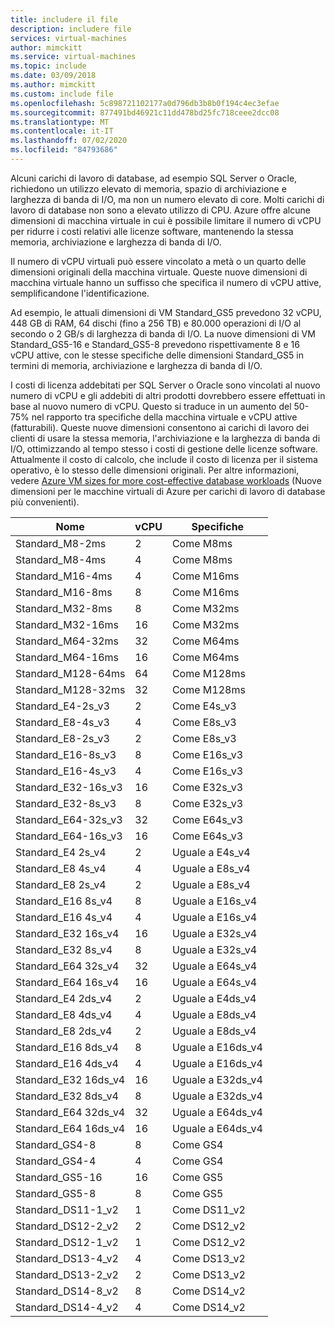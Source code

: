 ```yaml
---
title: includere il file
description: includere file
services: virtual-machines
author: mimckitt
ms.service: virtual-machines
ms.topic: include
ms.date: 03/09/2018
ms.author: mimckitt
ms.custom: include file
ms.openlocfilehash: 5c898721102177a0d796db3b8b0f194c4ec3efae
ms.sourcegitcommit: 877491bd46921c11dd478bd25fc718ceee2dcc08
ms.translationtype: MT
ms.contentlocale: it-IT
ms.lasthandoff: 07/02/2020
ms.locfileid: "84793686"
---
```

Alcuni carichi di lavoro di database, ad esempio SQL Server o Oracle, richiedono un utilizzo elevato di memoria, spazio di archiviazione e larghezza di banda di I/O, ma non un numero elevato di core. Molti carichi di lavoro di database non sono a elevato utilizzo di CPU. Azure offre alcune dimensioni di macchina virtuale in cui è possibile limitare il numero di vCPU per ridurre i costi relativi alle licenze software, mantenendo la stessa memoria, archiviazione e larghezza di banda di I/O.

Il numero di vCPU virtuali può essere vincolato a metà o un quarto delle dimensioni originali della macchina virtuale. Queste nuove dimensioni di macchina virtuale hanno un suffisso che specifica il numero di vCPU attive, semplificandone l'identificazione.

Ad esempio, le attuali dimensioni di VM Standard_GS5 prevedono 32 vCPU, 448 GB di RAM, 64 dischi (fino a 256 TB) e 80.000 operazioni di I/O al secondo o 2 GB/s di larghezza di banda di I/O. La nuove dimensioni di VM Standard_GS5-16 e Standard_GS5-8 prevedono rispettivamente 8 e 16 vCPU attive, con le stesse specifiche delle dimensioni Standard_GS5 in termini di memoria, archiviazione e larghezza di banda di I/O.

I costi di licenza addebitati per SQL Server o Oracle sono vincolati al nuovo numero di vCPU e gli addebiti di altri prodotti dovrebbero essere effettuati in base al nuovo numero di vCPU. Questo si traduce in un aumento del 50-75% nel rapporto tra specifiche della macchina virtuale e vCPU attive (fatturabili). Queste nuove dimensioni consentono ai carichi di lavoro dei clienti di usare la stessa memoria, l'archiviazione e la larghezza di banda di I/O, ottimizzando al tempo stesso i costi di gestione delle licenze software. Attualmente il costo di calcolo, che include il costo di licenza per il sistema operativo, è lo stesso delle dimensioni originali. Per altre informazioni, vedere [Azure VM sizes for more cost-effective database workloads](https://azure.microsoft.com/blog/announcing-new-azure-vm-sizes-for-more-cost-effective-database-workloads/) (Nuove dimensioni per le macchine virtuali di Azure per carichi di lavoro di database più convenienti).


| Nome                | vCPU | Specifiche           |
|---------------------|------|-----------------|
| Standard_M8-2ms     | 2    | Come M8ms    |
| Standard_M8-4ms     | 4    | Come M8ms    |
| Standard_M16-4ms    | 4    | Come M16ms   |
| Standard_M16-8ms    | 8    | Come M16ms   |
| Standard_M32-8ms    | 8    | Come M32ms   |
| Standard_M32-16ms   | 16   | Come M32ms   |
| Standard_M64-32ms   | 32   | Come M64ms   |
| Standard_M64-16ms   | 16   | Come M64ms   |
| Standard_M128-64ms  | 64   | Come M128ms  |
| Standard_M128-32ms  | 32   | Come M128ms  |
| Standard_E4-2s_v3   | 2    | Come E4s_v3  |
| Standard_E8-4s_v3   | 4    | Come E8s_v3  |
| Standard_E8-2s_v3   | 2    | Come E8s_v3  |
| Standard_E16-8s_v3  | 8    | Come E16s_v3 |
| Standard_E16-4s_v3  | 4    | Come E16s_v3 |
| Standard_E32-16s_v3 | 16   | Come E32s_v3 |
| Standard_E32-8s_v3  | 8    | Come E32s_v3 |
| Standard_E64-32s_v3 | 32   | Come E64s_v3 |
| Standard_E64-16s_v3 | 16   | Come E64s_v3 |
| Standard_E4 2s_v4   | 2    | Uguale a E4s_v4  |
| Standard_E8 4s_v4   | 4    | Uguale a E8s_v4  |
| Standard_E8 2s_v4   | 2    | Uguale a E8s_v4  |
| Standard_E16 8s_v4  | 8    | Uguale a E16s_v4 |
| Standard_E16 4s_v4  | 4    | Uguale a E16s_v4 |
| Standard_E32 16s_v4 | 16   | Uguale a E32s_v4 |
| Standard_E32 8s_v4  | 8    | Uguale a E32s_v4 |
| Standard_E64 32s_v4 | 32   | Uguale a E64s_v4 |
| Standard_E64 16s_v4 | 16   | Uguale a E64s_v4 |
| Standard_E4 2ds_v4  | 2    | Uguale a E4ds_v4 |
| Standard_E8 4ds_v4  | 4    | Uguale a E8ds_v4 |
| Standard_E8 2ds_v4  | 2    | Uguale a E8ds_v4 |
| Standard_E16 8ds_v4 | 8    | Uguale a E16ds_v4|
| Standard_E16 4ds_v4 | 4    | Uguale a E16ds_v4|
| Standard_E32 16ds_v4| 16   | Uguale a E32ds_v4|
| Standard_E32 8ds_v4 | 8    | Uguale a E32ds_v4|
| Standard_E64 32ds_v4| 32   | Uguale a E64ds_v4|
| Standard_E64 16ds_v4| 16   | Uguale a E64ds_v4|
| Standard_GS4-8      | 8    | Come GS4     |
| Standard_GS4-4      | 4    | Come GS4     |
| Standard_GS5-16     | 16   | Come GS5     |
| Standard_GS5-8      | 8    | Come GS5     |
| Standard_DS11-1_v2  | 1    | Come DS11_v2 |
| Standard_DS12-2_v2  | 2    | Come DS12_v2 |
| Standard_DS12-1_v2  | 1    | Come DS12_v2 |
| Standard_DS13-4_v2  | 4    | Come DS13_v2 |
| Standard_DS13-2_v2  | 2    | Come DS13_v2 |
| Standard_DS14-8_v2  | 8    | Come DS14_v2 |
| Standard_DS14-4_v2  | 4    | Come DS14_v2 |
